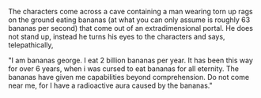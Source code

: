 The characters come across a cave containing a man wearing torn up rags on the ground eating bananas (at what you can only assume is roughly 63 bananas per second) that come out of an extradimensional portal. 
He does not stand up, instead he turns his eyes to the characters and says, telepathically,

"I am bananas george. I eat 2 billion bananas per year. It has been this way for over 6 years, when i was cursed to eat bananas for all eternity. The bananas have given me capabilities beyond comprehension. Do not come near me, for I have a radioactive aura caused by the bananas."